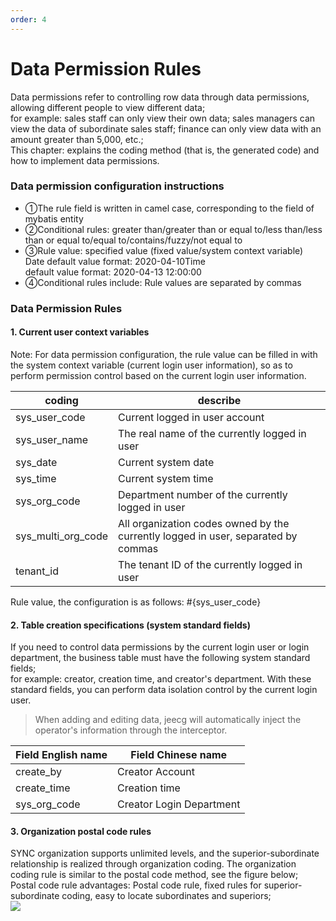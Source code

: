 ```yaml
---
order: 4
---
```


# Data Permission Rules

Data permissions refer to controlling row data through data permissions, allowing different people to view different data;  
for example: sales staff can only view their own data; sales managers can view the data of subordinate sales staff; finance can only view data with an amount greater than 5,000, etc.;  
This chapter: explains the coding method (that is, the generated code) and how to implement data permissions.

### Data permission configuration instructions

- ①The rule field is written in camel case, corresponding to the field of mybatis entity
- ②Conditional rules: greater than/greater than or equal to/less than/less than or equal to/equal to/contains/fuzzy/not equal to
- ③Rule value: specified value (fixed value/system context variable)  
  Date default value format: 2020-04-10Time  
  default value format: 2020-04-13 12:00:00
- ④Conditional rules include: Rule values ​​are separated by commas

### Data Permission Rules

#### 1\. Current user context variables

Note: For data permission configuration, the rule value can be filled in with the system context variable (current login user information), so as to perform permission control based on the current login user information.

| coding             | describe                                                                          |
| ------------------ | --------------------------------------------------------------------------------- |
| sys_user_code      | Current logged in user account                                                    |
| sys_user_name      | The real name of the currently logged in user                                     |
| sys_date           | Current system date                                                               |
| sys_time           | Current system time                                                               |
| sys_org_code       | Department number of the currently logged in user                                 |
| sys_multi_org_code | All organization codes owned by the currently logged in user, separated by commas |
| tenant_id          | The tenant ID of the currently logged in user                                     |

Rule value, the configuration is as follows: #{sys_user_code}

#### 2\. Table creation specifications (system standard fields)

If you need to control data permissions by the current login user or login department, the business table must have the following system standard fields;  
for example: creator, creation time, and creator's department. With these standard fields, you can perform data isolation control by the current login user.

> When adding and editing data, jeecg will automatically inject the operator's information through the interceptor.

| Field English name | Field Chinese name       |
| ------------------ | ------------------------ |
| create_by          | Creator Account          |
| create_time        | Creation time            |
| sys_org_code       | Creator Login Department |

#### 3\. Organization postal code rules

SYNC organization supports unlimited levels, and the superior-subordinate relationship is realized through organization coding. The organization coding rule is similar to the postal code method, see the figure below;  
Postal code rule advantages: Postal code rule, fixed rules for superior-subordinate coding, easy to locate subordinates and superiors;  
![](/images/image_1687780598115.png)
